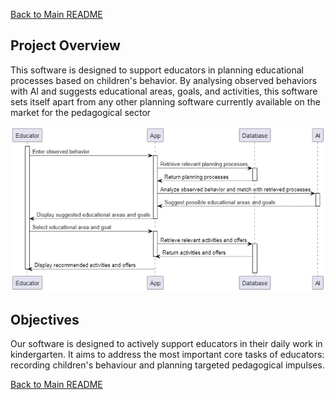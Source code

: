 [Back to Main README](../README.md)

## Project Overview
This software is designed to support educators in planning educational 
processes based on children's behavior. By analysing observed behaviors with AI 
and suggests educational areas, goals, and activities, this software sets itself 
apart from any other planning software currently available on the market for 
the pedagogical sector


 ![plantUML diagram of AiKita process](../img/Process_uml.png)
    

## Objectives

Our software is designed to actively support educators in their daily work in kindergarten. 
It aims to address the most important core tasks of educators: recording children's behaviour 
and planning targeted pedagogical impulses. 

[Back to Main README](../README.md)
